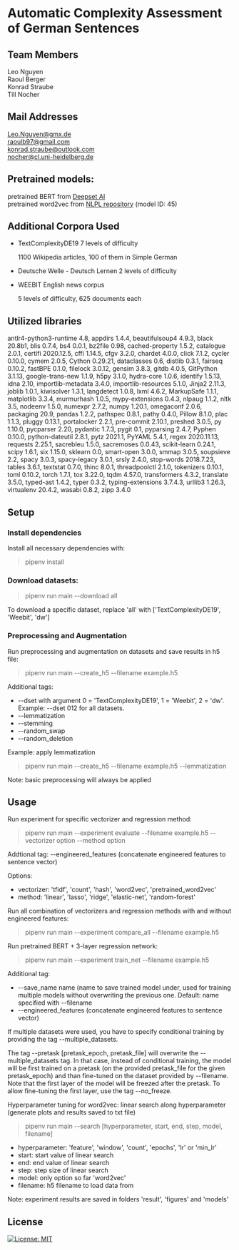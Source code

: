 # Automatic Complexity Assessment of German Sentences
## Team Members
Leo Nguyen </br>
Raoul Berger </br>
Konrad Straube </br>
Till Nocher </br>

## Mail Addresses
Leo.Nguyen@gmx.de </br>
raoulb97@gmail.com </br>
konrad.straube@outlook.com </br>
nocher@cl.uni-heidelberg.de </br>


## Pretrained models:
pretrained BERT from [Deepset AI](https://deepset.ai/german-bert) </br>
pretrained word2vec from [NLPL repository](http://vectors.nlpl.eu/repository/) (model ID: 45)

## Additional Corpora Used
* TextComplexityDE19
  7 levels of difficulty
  
  1100 Wikipedia articles, 100 of them in Simple German

* Deutsche Welle - Deutsch Lernen
  2 levels of difficulty

* WEEBIT
  English news corpus
  
  5 levels of difficulty, 625 documents each

## Utilized libraries

antlr4-python3-runtime 4.8,
appdirs 1.4.4,
beautifulsoup4 4.9.3,
black 20.8b1,
blis 0.7.4,
bs4 0.0.1,
bz2file 0.98,
cached-property 1.5.2,
catalogue 2.0.1,
certifi 2020.12.5,
cffi 1.14.5,
cfgv 3.2.0,
chardet 4.0.0,
click 7.1.2,
cycler 0.10.0,
cymem 2.0.5,
Cython 0.29.21,
dataclasses 0.6,
distlib 0.3.1,
fairseq 0.10.2,
fastBPE 0.1.0,
filelock 3.0.12,
gensim 3.8.3,
gitdb 4.0.5,
GitPython 3.1.13,
google-trans-new 1.1.9,
h5py 3.1.0,
hydra-core 1.0.6,
identify 1.5.13,
idna 2.10,
importlib-metadata 3.4.0,
importlib-resources 5.1.0,
Jinja2 2.11.3,
joblib 1.0.1,
kiwisolver 1.3.1,
langdetect 1.0.8,
lxml 4.6.2,
MarkupSafe 1.1.1,
matplotlib 3.3.4,
murmurhash 1.0.5,
mypy-extensions 0.4.3,
nlpaug 1.1.2,
nltk 3.5,
nodeenv 1.5.0,
numexpr 2.7.2,
numpy 1.20.1,
omegaconf 2.0.6,
packaging 20.9,
pandas 1.2.2,
pathspec 0.8.1,
pathy 0.4.0,
Pillow 8.1.0,
plac 1.1.3,
pluggy 0.13.1,
portalocker 2.2.1,
pre-commit 2.10.1,
preshed 3.0.5,
py 1.10.0,
pycparser 2.20,
pydantic 1.7.3,
pygit 0.1,
pyparsing 2.4.7,
Pyphen 0.10.0,
python-dateutil 2.8.1,
pytz 2021.1,
PyYAML 5.4.1,
regex 2020.11.13,
requests 2.25.1,
sacrebleu 1.5.0,
sacremoses 0.0.43,
scikit-learn 0.24.1,
scipy 1.6.1,
six 1.15.0,
sklearn 0.0,
smart-open 3.0.0,
smmap 3.0.5,
soupsieve 2.2,
spacy 3.0.3,
spacy-legacy 3.0.1,
srsly 2.4.0,
stop-words 2018.7.23,
tables 3.6.1,
textstat 0.7.0,
thinc 8.0.1,
threadpoolctl 2.1.0,
tokenizers 0.10.1,
toml 0.10.2,
torch 1.7.1,
tox 3.22.0,
tqdm 4.57.0,
transformers 4.3.2,
translate 3.5.0,
typed-ast 1.4.2,
typer 0.3.2,
typing-extensions 3.7.4.3,
urllib3 1.26.3,
virtualenv 20.4.2,
wasabi 0.8.2,
zipp 3.4.0


## Setup

### Install dependencies
Install all necessary dependencies with:

> pipenv install 

### Download datasets: 

> pipenv run main --download all

To download a specific dataset, replace 'all' with ['TextComplexityDE19', 'Weebit', 'dw']

### Preprocessing and Augmentation
Run preprocessing and augmentation on datasets and save results in h5 file:

> pipenv run main --create_h5 --filename example.h5 

Additional tags: 
- --dset with argument 0 = 'TextComplexityDE19', 1 = 'Weebit', 2 = 'dw'. Example: --dset 012 for all datasets.
- --lemmatization
- --stemming
- --random_swap
- --random_deletion

Example: apply lemmatization

> pipenv run main --create_h5 --filename example.h5 --lemmatization

Note: basic preprocessing will always be applied 


## Usage

Run experiment for specific vectorizer and regression method:

> pipenv run main --experiment evaluate --filename example.h5 --vectorizer option --method option 

Addtional tag: --engineered_features (concatenate engineered features to sentence vector)

Options:

- vectorizer: 'tfidf', 'count', 'hash', 'word2vec', 'pretrained_word2vec'
- method: 'linear', 'lasso', 'ridge', 'elastic-net', 'random-forest' 

Run all combination of vectorizers and regression methods with and without engineered features:

> pipenv run main --experiment compare_all --filename example.h5

Run pretrained BERT + 3-layer regression network:

> pipenv run main --experiment train_net --filename example.h5

Additional tag: 
- --save_name name (name to save trained model under, used for training multiple models without overwriting the previous one. Default: name specified with --filename
- --engineered_features (concatenate engineered features to sentence vector)

If multiple datasets were used, you have to specify conditional training by providing the tag --multiple_datasets.

The tag --pretask [pretask_epoch, pretask_file] will overwrite the --multiple_datasets tag. In that case, instead of conditional training, the model will be first trained on a pretask (on the provided pretask_file for the given pretask_epoch) and than fine-tuned on the dataset provided by --filename. Note that the first layer of the model will be freezed after the pretask. To allow fine-tuning the first layer, use the tag --no_freeze. 

Hyperparameter tuning for word2vec: linear search along hyperparameter (generate plots and results saved to txt file)

> pipenv run main --search [hyperparameter, start, end, step, model, filename]

- hyperparameter: 'feature', 'window', 'count', 'epochs', 'lr' or 'min_lr' </br>
- start: start value of linear search </br>
- end: end value of linear search </br>
- step: step size of linear search </br>
- model: only option so far 'word2vec' </br>
- filename: h5 filename to load data from </br>

Note: experiment results are saved in folders 'result', 'figures' and 'models'

## License

[![License: MIT](https://img.shields.io/badge/License-MIT-yellow.svg)](https://opensource.org/licenses/MIT)







